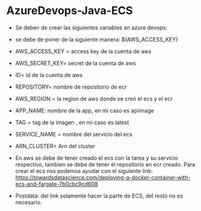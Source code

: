 # AzureDevops-Java-ECS

- Se deben de crear las siguientes variables en azure devops:

- se debe de poner de la siguiente manera: $(AWS_ACCESS_KEY)

- AWS_ACCESS_KEY = access key de la cuenta de aws 
- AWS_SECRET_KEY= secret de la cuenta de aws
- ID= id de la cuenta de aws
- REPOSITORY= nombre de repositorio de ecr
- AWS_REGION = la region de aws donde se creó el ecs y el ecr
- APP_NAME: nombre de la app, en mi caso es apiimage
- TAG = tag de la imagen , en mi caso es latest
- SERVICE_NAME = nombre del servicio del ecs
- ARN_CLUSTER= Arn del cluster

- En aws se debe de tener creado el ecs con la tarea y su servicio respectivo, tambien se debe de tener el repositorio en ecr creado. Para crear el ecs nos podemos ayudar con el siguiente link: https://towardsdatascience.com/deploying-a-docker-container-with-ecs-and-fargate-7b0cbc9cd608

- Postdata: del link solamente hacer la parte de ECS, del resto no es necesario.
